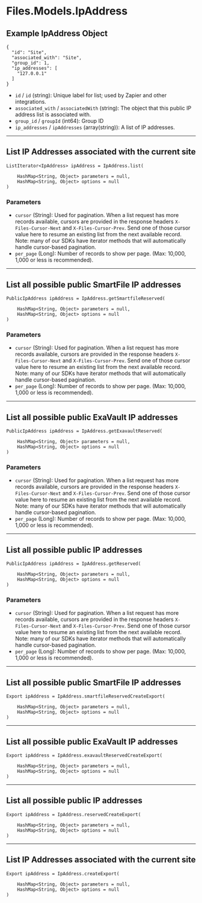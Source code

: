 # Files.Models.IpAddress

## Example IpAddress Object

```
{
  "id": "Site",
  "associated_with": "Site",
  "group_id": 1,
  "ip_addresses": [
    "127.0.0.1"
  ]
}
```

* `id` / `id`  (string): Unique label for list; used by Zapier and other integrations.
* `associated_with` / `associatedWith`  (string): The object that this public IP address list is associated with.
* `group_id` / `groupId`  (int64): Group ID
* `ip_addresses` / `ipAddresses`  (array(string)): A list of IP addresses.


---

## List IP Addresses associated with the current site

```
ListIterator<IpAddress> ipAddress = IpAddress.list(
    
    HashMap<String, Object> parameters = null,
    HashMap<String, Object> options = null
)
```

### Parameters

* `cursor` (String): Used for pagination.  When a list request has more records available, cursors are provided in the response headers `X-Files-Cursor-Next` and `X-Files-Cursor-Prev`.  Send one of those cursor value here to resume an existing list from the next available record.  Note: many of our SDKs have iterator methods that will automatically handle cursor-based pagination.
* `per_page` (Long): Number of records to show per page.  (Max: 10,000, 1,000 or less is recommended).


---

## List all possible public SmartFile IP addresses

```
PublicIpAddress ipAddress = IpAddress.getSmartfileReserved(
    
    HashMap<String, Object> parameters = null,
    HashMap<String, Object> options = null
)
```

### Parameters

* `cursor` (String): Used for pagination.  When a list request has more records available, cursors are provided in the response headers `X-Files-Cursor-Next` and `X-Files-Cursor-Prev`.  Send one of those cursor value here to resume an existing list from the next available record.  Note: many of our SDKs have iterator methods that will automatically handle cursor-based pagination.
* `per_page` (Long): Number of records to show per page.  (Max: 10,000, 1,000 or less is recommended).


---

## List all possible public ExaVault IP addresses

```
PublicIpAddress ipAddress = IpAddress.getExavaultReserved(
    
    HashMap<String, Object> parameters = null,
    HashMap<String, Object> options = null
)
```

### Parameters

* `cursor` (String): Used for pagination.  When a list request has more records available, cursors are provided in the response headers `X-Files-Cursor-Next` and `X-Files-Cursor-Prev`.  Send one of those cursor value here to resume an existing list from the next available record.  Note: many of our SDKs have iterator methods that will automatically handle cursor-based pagination.
* `per_page` (Long): Number of records to show per page.  (Max: 10,000, 1,000 or less is recommended).


---

## List all possible public IP addresses

```
PublicIpAddress ipAddress = IpAddress.getReserved(
    
    HashMap<String, Object> parameters = null,
    HashMap<String, Object> options = null
)
```

### Parameters

* `cursor` (String): Used for pagination.  When a list request has more records available, cursors are provided in the response headers `X-Files-Cursor-Next` and `X-Files-Cursor-Prev`.  Send one of those cursor value here to resume an existing list from the next available record.  Note: many of our SDKs have iterator methods that will automatically handle cursor-based pagination.
* `per_page` (Long): Number of records to show per page.  (Max: 10,000, 1,000 or less is recommended).


---

## List all possible public SmartFile IP addresses

```
Export ipAddress = IpAddress.smartfileReservedCreateExport(
    
    HashMap<String, Object> parameters = null,
    HashMap<String, Object> options = null
)
```


---

## List all possible public ExaVault IP addresses

```
Export ipAddress = IpAddress.exavaultReservedCreateExport(
    
    HashMap<String, Object> parameters = null,
    HashMap<String, Object> options = null
)
```


---

## List all possible public IP addresses

```
Export ipAddress = IpAddress.reservedCreateExport(
    
    HashMap<String, Object> parameters = null,
    HashMap<String, Object> options = null
)
```


---

## List IP Addresses associated with the current site

```
Export ipAddress = IpAddress.createExport(
    
    HashMap<String, Object> parameters = null,
    HashMap<String, Object> options = null
)
```
